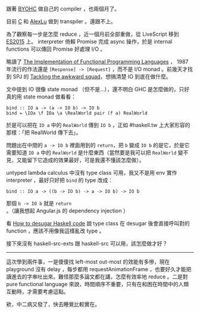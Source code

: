 跟著 [BYOHC](https://github.com/CindyLinz/BYOHC-Workshop) 做自己的 compiler ，也兩個月了。

目前 [C](https://github.com/CindyLinz/Haskell.js/tree/master/trans) 和 [AlexLu](https://github.com/op8867555/BYOHC-transpiler) 做到 transpiler 。還跟不上。

為了觀察每一步是怎麼 reduce ，近一個月前全部重做，從 LiveScript 移到 [ES2015](https://github.com/caasi/ulc-playground) 上。 interpreter 倚賴 Promise 完成 async 操作，於是 internal functions 可以傳回 Promise 好處理 I/O 。

略讀了 [The Implementation of Functional Programming Languages](https://news.ycombinator.com/item?id=10609960) ， 1987 年流行的作法還是 `[Response] -> [Request]` ，而不是 I/O monad 。前幾天才找到 SPJ 的 [Tackling the awkward squad](http://research.microsoft.com/en-us/um/people/simonpj/papers/marktoberdorf/)，想搞清楚 IO 到底在做什麼。

文中提到 IO 很像 state monad （但不是...），還不明白 GHC 是怎麼做的，只好真的用 state monad 做看看：

```
bind :: IO a -> (a -> IO b) -> IO b
bind = \IOa \f IOa \a \RealWorld pair (f a) RealWorld
```

於是可以把在 `IO a` 中的 `RealWorld` 傳到 `IO b` ，正如 #haskell.tw 上大家形容的那樣：「把 RealWorld 傳下去」。

問題出在中間的 `a -> IO b` 裡面用到的 `return`，把 `b` 變成 `IO b` 的是它，於是它需要知道 `IO a` 中的 `RealWorld` 是什麼東西（當然要是我可以把 `RealWorld` 變不見，又能留下它造成的效果最好，可是我還不懂該怎麼做）。

untyped lambda calculus 中沒有 type class 可用，我又不是用 env 實作 interpreter ，最好只好把 `bind` 的 type 改成：

```
bind :: IO a -> ((b -> IO b) -> a -> IO b) -> IO b
```

那個 `b -> IO b` 就是 `return` 。（讓我想起 Angular.js 的 dependency injection ）

看 [How to desugar Haskell code](http://www.haskellforall.com/2014/10/how-to-desugar-haskell-code.html) 說 type class 在 desugar 後會直接呼叫對的 function ，應該不用像我這樣亂改 type 。

接下來沒有 haskell-src-exts 跟 haskell-src 可以用，該怎麼做才好？

---

這次學到兩件事，一是傻傻找 left-most out-most 的效能有多慘，現在 playground 沒有 delay ，每步都用 requestAnimationFrame ，也要好久才能把讀進去的字串吐出來。難怪那麼多論文都在講，怎麼有效率地 reduce 。二是對 pure functional language 來說，時間順序不重要，只有在和困在時間中的人類互動時，才需要考慮這點。

欸，中二病又發了，快去睡覺比較實在。

